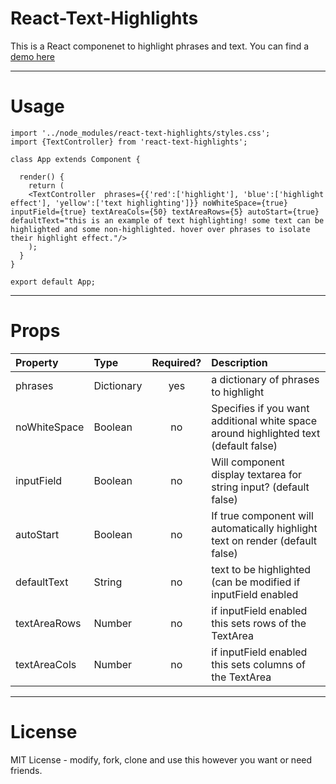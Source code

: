 # React-Text-Highlights

This is a React componenet to highlight phrases and text.
You can find a [demo here](https://zombieanomaly.github.io/React-Text-Highlights)

----

# Usage

    import '../node_modules/react-text-highlights/styles.css';
    import {TextController} from 'react-text-highlights';

    class App extends Component {
      
      render() {
        return (
        <TextController  phrases={{'red':['highlight'], 'blue':['highlight effect'], 'yellow':['text highlighting']}} noWhiteSpace={true} inputField={true} textAreaCols={50} textAreaRows={5} autoStart={true} defaultText="this is an example of text highlighting! some text can be highlighted and some non-highlighted. hover over phrases to isolate their highlight effect."/>
        );
      }
    }
    
    export default App;
    
----

# Props

| Property | Type | Required? | Description |
|:---|:---|:---:|:---|
| phrases | Dictionary | yes | a dictionary of phrases to highlight |
| noWhiteSpace | Boolean | no | Specifies if you want additional white space around highlighted text (default false)|
| inputField | Boolean | no | Will component display textarea for string input? (default false) |
| autoStart | Boolean | no | If true component will automatically highlight text on render (default false) |
| defaultText | String | no | text to be highlighted (can be modified if inputField enabled |
| textAreaRows | Number | no | if inputField enabled this sets rows of the TextArea |
| textAreaCols | Number | no | if inputField enabled this sets columns of the TextArea |

----

# License
MIT License - modify, fork, clone and use this however you want or need friends.
